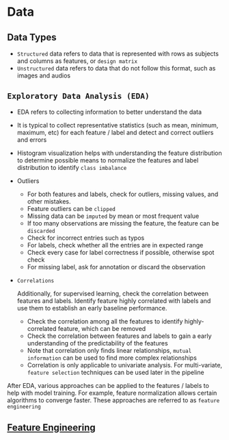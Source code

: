 #   Data

## Data Types

-   `Structured` data refers to data that is represented with rows as subjects and columns as features, or `design matrix`
-   `Unstructured` data refers to data that do not follow this format, such as images and audios

## `Exploratory Data Analysis (EDA)`

-   EDA refers to collecting information to better understand the data
-   It is typical to collect representative statistics (such as mean, minimum, maximum, etc) for each feature / label and detect and correct outliers and errors
-   Histogram visualization helps with understanding the feature distribution to determine possible means to normalize the features and label distribution to identify `class imbalance`
-   Outliers
    -   For both features and labels, check for outliers, missing values, and other mistakes.
    -   Feature outliers can be `clipped`
    -   Missing data can be `imputed` by mean or most frequent value
    -   If too many observations are missing the feature, the feature can be `discarded`
    -   Check for incorrect entries such as typos
    -   For labels, check whether all the entries are in expected range
    -   Check every case for label correctness if possible, otherwise spot check
    -   For missing label, ask for annotation or discard the observation

-   `Correlations`

    Additionally, for supervised learning, check the correlation between features and labels. Identify feature highly correlated with labels and use them to establish an early baseline performance.

    -   Check the correlation among all the features to identify highly-correlated feature, which can be removed
    -   Check the correlation between features and labels to gain a early understanding of the predictability of the features
    -   Note that correlation only finds linear relationships, `mutual information` can be used to find more complex relationships
    -   Correlation is only applicable to univariate analysis. For multi-variate, `feature selection` techniques can be used later in the pipeline

After EDA, various approaches can be applied to the features / labels to help with model training. For example, feature normalization allows certain algorithms to converge faster. These approaches are referred to as `feature engineering`

## [Feature Engineering](./Engineering.md)
